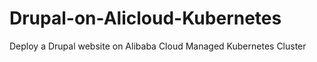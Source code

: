 # Drupal-on-Alicloud-Kubernetes
Deploy a Drupal website on Alibaba Cloud Managed Kubernetes Cluster
